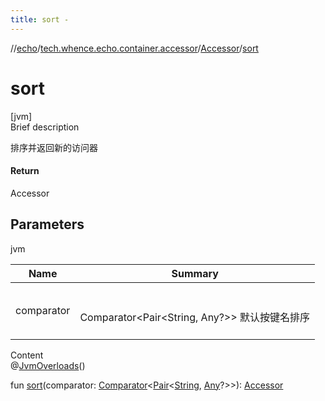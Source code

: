 ```yaml
---
title: sort -
---
```

//[echo](../../index.md)/[tech.whence.echo.container.accessor](../index.md)/[Accessor](index.md)/[sort](sort.md)



# sort  
[jvm]  
Brief description  


排序并返回新的访问器



#### Return  


Accessor



## Parameters  
  
jvm  
  
|  Name|  Summary| 
|---|---|
| comparator| <br><br>Comparator<Pair<String, Any?>> 默认按键名排序<br><br>
  
  
Content  
@[JvmOverloads](https://kotlinlang.org/api/latest/jvm/stdlib/kotlin.jvm/-jvm-overloads/index.html)()  
  
fun [sort](sort.md)(comparator: [Comparator](https://docs.oracle.com/javase/8/docs/api/java/util/Comparator.html)<[Pair](https://kotlinlang.org/api/latest/jvm/stdlib/kotlin/-pair/index.html)<[String](https://kotlinlang.org/api/latest/jvm/stdlib/kotlin/-string/index.html), [Any](https://kotlinlang.org/api/latest/jvm/stdlib/kotlin/-any/index.html)?>>): [Accessor](index.md)  



